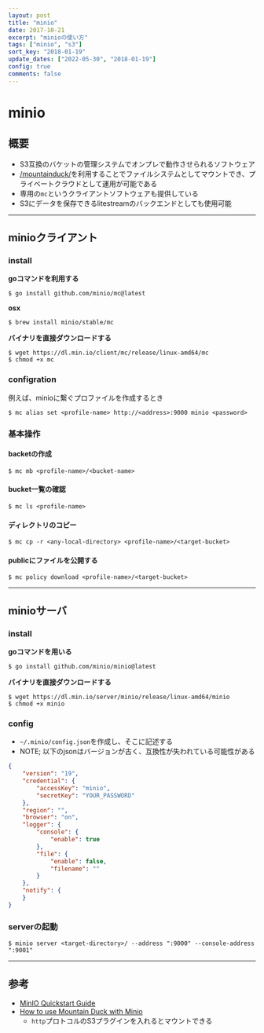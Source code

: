 ```yaml
---
layout: post
title: "minio"
date: 2017-10-21
excerpt: "minioの使い方"
tags: ["minio", "s3"]
sort_key: "2018-01-19"
update_dates: ["2022-05-30", "2018-01-19"]
config: true
comments: false
---
```


# minio

## 概要
 - S3互換のバケットの管理システムでオンプレで動作させられるソフトウェア
 - [/mountainduck/](/mountainduck/)を利用することでファイルシステムとしてマウントでき、プライベートクラウドとして運用が可能である
 - 専用の`mc`というクライアントソフトウェアも提供している
 - S3にデータを保存できるlitestreamのバックエンドとしても使用可能

---

## minioクライアント

### install

**goコマンドを利用する**  
```console
$ go install github.com/minio/mc@latest
```

**osx**  
```console
$ brew install minio/stable/mc
```

**バイナリを直接ダウンロードする**  
```console
$ wget https://dl.min.io/client/mc/release/linux-amd64/mc
$ chmod +x mc
```

### configration

例えば、minioに繋ぐプロファイルを作成するとき
```console
$ mc alias set <profile-name> http://<address>:9000 minio <password>
```

### 基本操作

#### backetの作成

```console
$ mc mb <profile-name>/<bucket-name>
```

#### bucket一覧の確認
```console
$ mc ls <profile-name>
```

#### ディレクトリのコピー

```console
$ mc cp -r <any-local-directory> <profile-name>/<target-bucket>
```

#### publicにファイルを公開する

```console
$ mc policy download <profile-name>/<target-bucket>
```

---

## minioサーバ

### install

**goコマンドを用いる**  
```console
$ go install github.com/minio/minio@latest
```

**バイナリを直接ダウンロードする**  
```console
$ wget https://dl.min.io/server/minio/release/linux-amd64/minio
$ chmod +x minio
```

### config
 - `~/.minio/config.json`を作成し、そこに記述する
 - NOTE; 以下のjsonはバージョンが古く、互換性が失われている可能性がある

```json
{
    "version": "19",
    "credential": {
        "accessKey": "minio",
        "secretKey": "YOUR_PASSWORD"
    },
    "region": "",
    "browser": "on",
    "logger": {
        "console": {
            "enable": true 
        },
        "file": {
            "enable": false,
            "filename": ""
        }
    },
    "notify": {
    }
}
```

### serverの起動

```console
$ minio server <target-directory>/ --address ":9000" --console-address ":9001"
```

---

## 参考
 - [MinIO Quickstart Guide](https://docs.min.io/docs/minio-quickstart-guide.html)
 - [How to use Mountain Duck with Minio](https://github.com/astaxie/cookbook/blob/master/docs/how-to-use-mountainduck-with-minio.md)
   - `http`プロトコルのS3プラグインを入れるとマウントできる
